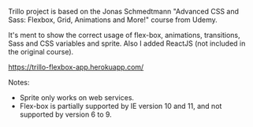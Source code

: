 Trillo project is based on the Jonas Schmedtmann "Advanced CSS and Sass: Flexbox, Grid, Animations and More!" course from Udemy. 

It's ment to show the correct usage of flex-box, animations, transitions, Sass and CSS variables and sprite. 
Also I added ReactJS (not included in the original course). 

https://trillo-flexbox-app.herokuapp.com/

Notes: 

- Sprite only works on web services. 
- Flex-box is partially supported by IE version 10 and 11, and not supported by version 6 to 9.
